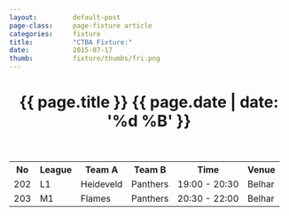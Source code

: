 ```yaml
---
layout: 		default-post
page-class: 	page-fixture article
categories: 	fixture
title:  		"CTBA Fixture:"
date:   		2015-07-17
thumb: 			fixture/thumbs/fri.png
---
```


<header class="post-header">
	<h1>{{ page.title }} {{ page.date | date: '%d %B' }}</h1>
</header>

<table>
<tr class="mvbc"><th>No</th><th>League</th><th>Team A</th><th>Team B</th><th>Time</th><th>Venue</th></tr>
 <tr><td>202</td><td>L1</td><td>Heideveld</td><td>Panthers</td><td>19:00 - 20:30</td><td>Belhar</td></tr>
 <tr><td>203</td><td>M1</td><td>Flames</td><td>Panthers</td><td>20:30 - 22:00</td><td>Belhar</td></tr>
</table>